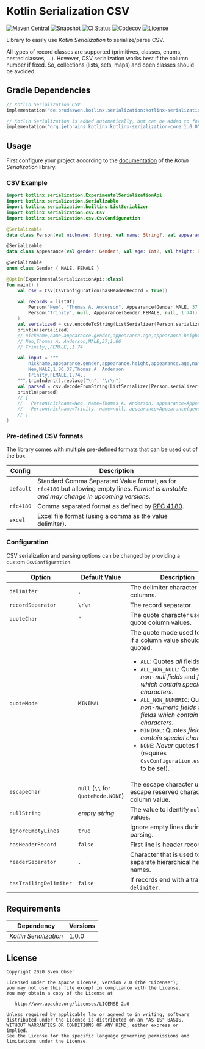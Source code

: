# Kotlin Serialization CSV

[![Maven Central](https://img.shields.io/maven-central/v/de.brudaswen.kotlinx.serialization/kotlinx-serialization-csv?style=flat-square)](https://search.maven.org/artifact/de.brudaswen.kotlinx.serialization/kotlinx-serialization-csv)
![Snapshot](https://img.shields.io/nexus/s/de.brudaswen.kotlinx.serialization/kotlinx-serialization-csv?label=snapshot&server=https%3A%2F%2Foss.sonatype.org&style=flat-square)
[![CI Status](https://img.shields.io/github/workflow/status/brudaswen/kotlinx-serialization-csv/CI?style=flat-square)](https://github.com/brudaswen/kotlinx-serialization-csv/actions?query=workflow%3ACI)
[![Codecov](https://img.shields.io/codecov/c/github/brudaswen/kotlinx-serialization-csv?style=flat-square)](https://codecov.io/gh/brudaswen/kotlinx-serialization-csv)
[![License](https://img.shields.io/github/license/brudaswen/kotlinx-serialization-csv?style=flat-square)](https://www.apache.org/licenses/LICENSE-2.0)

Library to easily use *Kotlin Serialization* to serialize/parse CSV.

All types of record classes are supported (primitives, classes, enums, nested classes, ...).
However, CSV serialization works best if the column number if fixed. So, collections (lists, sets, maps) and 
open classes should be avoided.

## Gradle Dependencies
```kotlin
// Kotlin Serialization CSV
implementation("de.brudaswen.kotlinx.serialization:kotlinx-serialization-csv:1.0.1")

// Kotlin Serialization is added automatically, but can be added to force a specific version
implementation("org.jetbrains.kotlinx:kotlinx-serialization-core:1.0.0")
```

## Usage
First configure your project according to the 
[documentation](https://github.com/Kotlin/kotlinx.serialization#setup)
of the *Kotlin Serialization* library.

### CSV Example
```kotlin
import kotlinx.serialization.ExperimentalSerializationApi
import kotlinx.serialization.Serializable
import kotlinx.serialization.builtins.ListSerializer
import kotlinx.serialization.csv.Csv
import kotlinx.serialization.csv.CsvConfiguration

@Serializable
data class Person(val nickname: String, val name: String?, val appearance: Appearance)

@Serializable
data class Appearance(val gender: Gender?, val age: Int?, val height: Double?)

@Serializable
enum class Gender { MALE, FEMALE }

@OptIn(ExperimentalSerializationApi::class)
fun main() {
    val csv = Csv(CsvConfiguration(hasHeaderRecord = true))

    val records = listOf(
        Person("Neo", "Thomas A. Anderson", Appearance(Gender.MALE, 37, 1.86)),
        Person("Trinity", null, Appearance(Gender.FEMALE, null, 1.74))
    )
    val serialized = csv.encodeToString(ListSerializer(Person.serializer()), records)
    println(serialized)
    // nickname,name,appearance.gender,appearance.age,appearance.height
    // Neo,Thomas A. Anderson,MALE,37,1.86
    // Trinity,,FEMALE,,1.74

    val input = """
        nickname,appearance.gender,appearance.height,appearance.age,name
        Neo,MALE,1.86,37,Thomas A. Anderson
        Trinity,FEMALE,1.74,,
    """.trimIndent().replace("\n", "\r\n")
    val parsed = csv.decodeFromString(ListSerializer(Person.serializer()), input)
    println(parsed)
    // [
    //   Person(nickname=Neo, name=Thomas A. Anderson, appearance=Appearance(gender=MALE, age=37, height=1.86)),
    //   Person(nickname=Trinity, name=null, appearance=Appearance(gender=FEMALE, age=null, height=1.74))
    // ]
}
```

### Pre-defined CSV formats
The library comes with multiple pre-defined formats that can be used out of the box.

| Config                 | Description |
|---                     |---          |
| `default`              | Standard Comma Separated Value format, as for `rfc4180` but allowing empty lines. *Format is unstable and may change in upcoming versions.* |
| `rfc4180`              | Comma separated format as defined by [RFC 4180](http://tools.ietf.org/html/rfc4180). |
| `excel`                | Excel file format (using a comma as the value delimiter). |

### Configuration
CSV serialization and parsing options can be changed by providing a custom `CsvConfiguration`.

| Option                 | Default Value  | Description |
|---                     |---             | ---         |
| `delimiter`            | `,`            | The delimiter character between columns. |
| `recordSeparator`      | `\r\n`         | The record separator. |
| `quoteChar`            | `"`            | The quote character used to quote column values. |
| `quoteMode`            | `MINIMAL`      | The quote mode used to decide if a column value should get quoted.<ul><li>`ALL`: Quotes *all* fields.</li><li>`ALL_NON_NULL`: Quotes all *non-null fields* and *fields which contain special characters*.</li><li>`ALL_NON_NUMERIC`: Quotes all *non-numeric fields* and *fields which contain special characters*.</li><li>`MINIMAL`: Quotes *fields which contain special characters*.</li><li>`NONE`: *Never* quotes fields (requires `CsvConfiguration.escapeChar` to be set).</li></ul> |
| `escapeChar`           | `null` (`\\` for `QuoteMode.NONE`) | The escape character used to escape reserved characters in a column value. |
| `nullString`           | *empty string* | The value to identify `null` values. |
| `ignoreEmptyLines`     | `true`         | Ignore empty lines during parsing. |
| `hasHeaderRecord`      | `false`        | First line is header record. |
| `headerSeparator`      | `.`            | Character that is used to separate hierarchical header names. |
| `hasTrailingDelimiter` | `false`        | If records end with a trailing `delimiter`. |

## Requirements

| Dependency             | Versions |
|---                     |---       |
| *Kotlin Serialization* | 1.0.0 |

## License

```
Copyright 2020 Sven Obser

Licensed under the Apache License, Version 2.0 (the "License");
you may not use this file except in compliance with the License.
You may obtain a copy of the License at

   http://www.apache.org/licenses/LICENSE-2.0

Unless required by applicable law or agreed to in writing, software
distributed under the License is distributed on an "AS IS" BASIS,
WITHOUT WARRANTIES OR CONDITIONS OF ANY KIND, either express or implied.
See the License for the specific language governing permissions and
limitations under the License.
```
